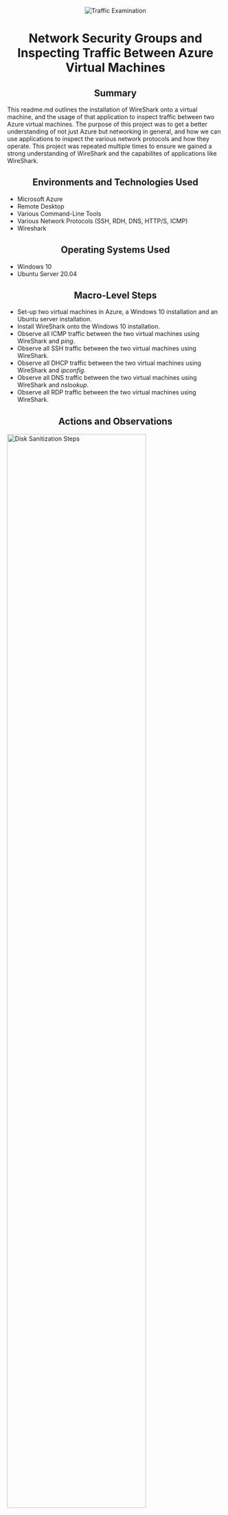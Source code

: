 <p align="center">
<img src="https://i.imgur.com/Ua7udoS.png" alt="Traffic Examination"/>
</p>

<h1 align="center">Network Security Groups and Inspecting Traffic Between Azure Virtual Machines</h1>

<h2 align="center">Summary</h2>
This readme.md outlines the installation of WireShark onto a virtual machine, and the usage of that application to inspect traffic between two Azure virtual machines. The purpose of this project was to get a better understanding of not just Azure but networking in general, and how we can use applications to inspect the various network protocols and how they operate. This project was repeated multiple times to ensure we gained a strong understanding of WireShark and the capabilites of applications like WireShark.

<h2 align="center">Environments and Technologies Used</h2>

- Microsoft Azure
- Remote Desktop
- Various Command-Line Tools
- Various Network Protocols (SSH, RDH, DNS, HTTP/S, ICMP)
- Wireshark
  
<h2 align="center">Operating Systems Used</h2>

- Windows 10
- Ubuntu Server 20.04

<h2 align="center">Macro-Level Steps</h2>

- Set-up two virtual machines in Azure, a Windows 10 installation and an Ubuntu server installation.
- Install WireShark onto the Windows 10 installation.
- Observe all ICMP traffic between the two virtual machines using WireShark and _ping_.
- Observe all SSH traffic between the two virtual machines using WireShark.
- Observe all DHCP traffic between the two virtual machines using WireShark and _ipconfig_.
- Observe all DNS traffic between the two virtual machines using WireShark and _nslookup_.
- Observe all RDP traffic between the two virtual machines using WireShark.

<h2 align="center">Actions and Observations</h2>

<p>
<img src="https://i.imgur.com/DJmEXEB.png" height="80%" width="80%" alt="Disk Sanitization Steps"/>
</p>
<p>
Our first step is to set-up two virtual machines in Microsoft Azure. One should be a Windows 10 installation, and the other an Ubuntu server installation. We should then connect to the Windows virtual machine by using Remote Desktop. We then install WireShark from http://www.wireshark.org .
</p>
<br />

<p>
<img src="https://i.imgur.com/DJmEXEB.png" height="80%" width="80%" alt="Disk Sanitization Steps"/>
</p>
<p>
We open up WireShark and we can begin to start to inspect the network traffic that can occur between our two virtual machines. First, we filter for ICMP traffic. We must also enable ICMP traffic for the Ubuntu server, as by default it is turned off. We can do this in the network settings of the Azure admin panel. Then, using the private IP address of our Ubuntu virtual machine, we <i>ping</i> it from our Windows installation. The <i>ping</i> protocol uses ICMP to connect to different devices, and as soon as we use <i>ping</i> we notice in WireShark that data has been sent over the network. We can fiddle with this even more by turning ICMP on and off in the Azure panel for the Ubuntu installation. When it is on, <i>ping</i> requests go through as normal. When it is off, <i>ping</i> requests no longer function.
</p>
<br />

<p>
<img src="https://i.imgur.com/DJmEXEB.png" height="80%" width="80%" alt="Disk Sanitization Steps"/>
</p>
<p>
Next we filter for SSH traffic. SSH is the protocol for remotely connecting to another device using the command line. To test this, we open the command line on our Windows installation and connect to our Ubuntu server using SSH. Then we can type various commands into the command line and observe the traffic that is created in WireShark. Any time we type, data is sent back and forth between the two virtual machines, and we can see this in WireShark.
</p>
<br />

<p>
<img src="https://i.imgur.com/DJmEXEB.png" height="80%" width="80%" alt="Disk Sanitization Steps"/>
</p>
<p>
Next we filter for DHCP traffic. DHCP is the protocol that assigns IP addresses to devices. To see this type of traffic, we go into the command line and use the <i>ipconfig /renew_</i> command. This command requests a new IP address for the Windows installation from the network. When we use this command, we will see traffic on the DHCP port (ports 67 and 68) within WireShark.
</p>
<br />

<p>
<img src="https://i.imgur.com/DJmEXEB.png" height="80%" width="80%" alt="Disk Sanitization Steps"/>
</p>
<p>
Next we filter for DNS traffic. DNS is the protocol that converts website names into IP addresses. To see this type of traffic, we go into the command line and use the _nslookup_ command. This command takes a website address and returns the IP addresses that are commonly associated with those names. In this example we used Google and Disney. When we do this, we can see in WireShark DNS traffic being sent back and forth.
</p>
<br />

<p>
<img src="https://i.imgur.com/DJmEXEB.png" height="80%" width="80%" alt="Disk Sanitization Steps"/>
</p>
<p>
Next we filter for RDP traffic. RDP is the protocol for remote connecting to another device, and is what Remote Desktop uses to connect to other devices. When we filter for RDP traffic, we can see that traffic is being sent non-stop between our own computer and the Windows 10 virtual machine. This may seem strange, because even if we aren't doing anything on the virtual machine traffic is still being sent. However, that is because the remote connection is basically a 'live stream' of the virtual machine, and therefore data must be sent constantly to the home computer even if 'nothing' is actually happening.
</p>
<br />

<p>
With that our testing is done! We just have to delete our virtual machines and move onto the next project.
</p>
<br />

